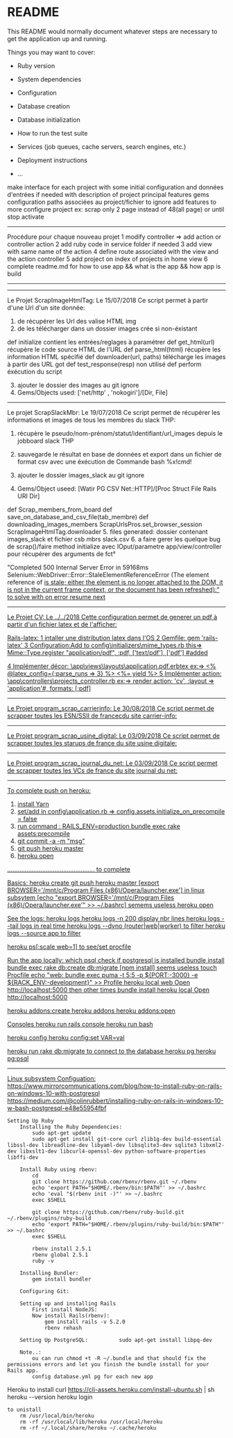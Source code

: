 # README

This README would normally document whatever steps are necessary to get the
application up and running.

Things you may want to cover:

* Ruby version

* System dependencies

* Configuration

* Database creation

* Database initialization

* How to run the test suite

* Services (job queues, cache servers, search engines, etc.)

* Deployment instructions

* ...


make interface for each project
  with some initial configuration and données d'entrées if needed
  with description of project
  principal features gems configuration paths associées au project/fichier to ignore
  add features to more configure project ex: scrap only 2 page instead of 48(all page) or until stop activate
**************************************************************************************
Procédure pour chaque nouveau projet
  1 modify controller => add action or controller action
  2 add ruby code in service folder if needed
  3 add view with same name of the action
  4 define route associated with the view and the action controller
  5 add project on index of projects in home view
  6 complete readme.md for how to use app && what is the app && how app is build
**************************************************************************************



--------------------------------------------------------------------------------------
Le Projet ScrapImageHtmlTag:   Le 15/07/2018
Ce script permet à partir d'une Url d'un site donnée:
1. de récupérer les Url des valise HTML img
2. de les télécharger dans un dossier images crée si non-éxistant

  def initialize              contient les entrées/reglages à paramétrer
  def get_html(url)           récupère le code source HTML de l'URL
  def parse_html(html)        récupère les information HTML spécifié
  def downloader(url, paths)  télécharge les images à partir des URL got
  def test_response(resp)     non utilisé
  def perform                 éxécution du script

3. ajouter le dossier des images au git ignore
4. Gems/Objects used:  ['net/http' , 'nokogiri']/[Dir, File]
-------------------------------------------------------------------------------------
Le projet ScrapSlackMbr: Le 19/07/2018
Ce script permet de récupérer les informations et images de tous les membres du slack THP:
1. récupère le pseudo/nom-prénom/statut/identifiant/url_images depuis le jobboard slack THP
2. sauvegarde le résultat en base de données et export dans un fichier de format csv avec une éxécution de Commande bash %x!cmd!

3. ajouter le dossier images_slack au git ignore
4. Gems/Object useed: [Watir PG CSV Net::HTTP]/[Proc Struct File Rails URI Dir]

  def Scrap_members_from_board
  def save_on_database_and_csv_file(tab_membre)
  def downloading_images_members
                        ScrapUrlsPros.set_browser_session
                        ScrapImageHtmlTag.downloader
5. files generated: dossier contenant images_slack et fichier csb mbrs slack.csv
6. a faire gerer les quelque bug de scrap()/faire method initialize avec IOput/parametre app/view/controller pour récupérer des arguments de fct°

"Completed 500 Internal Server Error in 59168ms
Selenium::WebDriver::Error::StaleElementReferenceError (The element reference of <a class="c-unified_member c-unified_member--large c-unified_member--linked member_preview_link focus-ring" href="/team/U76U5TEVB"> is stale; either the element is no longer attached to the DOM, it is not in the current frame context, or the document has been refreshed):"
to solve with on error resume next

-------------------------------------------------------------------------------------
Le Projet CV:   Le ../../2018
Cette configuration permet de generer un pdf à partir d'un fichier latex et de l'afficher:

Rails-latex:
1 intaller une distribution latex dans l'OS
2 Gemfile: 	gem 'rails-latex'
3 Configuration:Add to config\initializers\mime_types.rb  this=> Mime::Type.register "application/pdf", :pdf, ['text/pdf'], ['pdf']  #added

4 Implémenter décor:	\app\views\layouts\application.pdf.erbtex ex:=> <% @latex_config={:parse_runs => 3} %>
<%= yield %>
5 Implémenter action:	\app\controllers\projects_controller.rb  ex:=> render action: 'cv', :layout => 'application'#, formats: [:pdf]



-------------------------------------------------------------------------------------
Le Projet program_scrap_carrierinfo:   Le 30/08/2018
Ce script permet de scrapper toutes les ESN/SSII de francecdu site carrier-info:


-------------------------------------------------------------------------------------
Le Projet program_scrap_usine_digital:   Le 03/09/2018
Ce script permet de scrapper toutes les starups de france du site usine digitale:


-------------------------------------------------------------------------------------
Le Projet program_scrap_journal_du_net:   Le 03/09/2018
Ce script permet de scrapper toutes les VCs de france du site journal du net:
















-------------------------------------------------------------------------------------
To complete push on heroku:			
1. install Yarn
2. set/add in config\application.rb => config.assets.initialize_on_precompile = false
3. run command : RAILS_ENV=production bundle exec rake assets:precompile
4. git commit -a -m "msg"
5. git push heroku master
6. heroku open




..................................................
to complete

Basics:
heroku create
git push heroku master
[export BROWSER='/mnt/c/Program Files (x86)/Opera/launcher.exe']    in linux subsytem
[echo "export BROWSER='/mnt/c/Program Files (x86)/Opera/launcher.exe'" >> ~/.bashrc] semems useless
heroku open

See the logs:
heroku logs
heroku logs -n 200                              display nbr lines
heroku logs --tail                              logs in real time
heroku logs --dyno (router|web|worker)          to filter
heroku logs --source app                        to filter

heroku ps[:scale web=1]                         to see/set procfile

Run the app locally:
which psql                                      check if postgresql is installed
bundle install
bundle exec rake db:create db:migrate
[npm install]                                   seems useless
touch Procfile
echo "web: bundle exec puma -t 5:5 -p ${PORT:-3000} -e ${RACK_ENV:-development}" >> Profile
heroku local web
Open http://localhost:5000
  then other times
    bundle install
    heroku local
    Open http://localhost:5000

heroku addons:create
heroku addons
heroku addons:open

Consoles
heroku run rails console
heroku run bash

heroku config
heroku config:set VAR=val

heroku run rake db:migrate          to connect to the database
heroku pg
heroku pg:psql

-------------------------------------------------------------------------------------
Linux subsystem Configuation:			https://www.mirrorcommunications.com/blog/how-to-install-ruby-on-rails-on-windows-10-with-postgresql
					https://medium.com/@colinrubbert/installing-ruby-on-rails-in-windows-10-w-bash-postgresql-e48e55954fbf

	Setting Up Ruby
		Installing the Ruby Dependencies:
			sudo apt-get update
			sudo apt-get install git-core curl zlib1g-dev build-essential libssl-dev libreadline-dev libyaml-dev libsqlite3-dev sqlite3 libxml2-dev libxslt1-dev libcurl4-openssl-dev python-software-properties libffi-dev

		Install Ruby using rbenv:
			cd
			git clone https://github.com/rbenv/rbenv.git ~/.rbenv
			echo 'export PATH="$HOME/.rbenv/bin:$PATH"' >> ~/.bashrc
			echo 'eval "$(rbenv init -)"' >> ~/.bashrc
			exec $SHELL

			git clone https://github.com/rbenv/ruby-build.git ~/.rbenv/plugins/ruby-build
			echo 'export PATH="$HOME/.rbenv/plugins/ruby-build/bin:$PATH"' >> ~/.bashrc
			exec $SHELL

			rbenv install 2.5.1
			rbenv global 2.5.1
			ruby -v

		Installing Bundler:
			gem install bundler

		Configuring Git:

		Setting up and installing Rails
			First install NodeJS:
			Now install Rails(rbenv):
				gem install rails -v 5.2.0
				rbenv rehash

		Setting Up PostgreSQL:			sudo apt-get install libpq-dev

		Note..:
			ou can run chmod +t -R ~/.bundle and that should fix the permissions errors and let you finish the bundle install for your Rails app.
			config database.yml pg for each new app

Heroku
	to install
		curl https://cli-assets.heroku.com/install-ubuntu.sh | sh
		heroku --version
		heroku login

	to unistall
		rm /usr/local/bin/heroku
		rm -rf /usr/local/lib/heroku /usr/local/heroku
		rm -rf ~/.local/share/heroku ~/.cache/heroku
